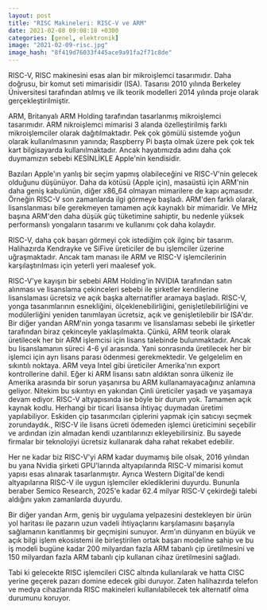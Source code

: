 ```yaml
---
layout: post
title: "RISC Makineleri: RISC-V ve ARM"
date: 2021-02-08 09:08:18 +0300
categories: [genel, elektronik]
image: "2021-02-09-risc.jpg"
image_hash: "8f419d76033f445ace9a91fa2f71c8de"
---
```


RISC-V, RISC makinesini esas alan bir mikroişlemci tasarımıdır. Daha doğrusu, bir komut seti mimarisidir (ISA). Tasarısı 2010 yılında Berkeley Üniversitesi tarafından atılmış ve ilk teorik modelleri 2014 yılında proje olarak gerçekleştirilmiştir. 

ARM, Britanyalı ARM Holding tarafından tasarlanmış mikroişlemci tasarımıdır. ARM nikroişlemci mimarisi 3 alanda özelleştirilmiş farklı mikroişlemciler olarak dağıtılmaktadır. Pek çok gömülü sistemde yoğun olarak kullanılmasının yanında; Raspberry Pi başta olmak üzere pek çok tek kart bilgisayarda kullanılmaktadır. Ancak hayatımızda adını daha çok duymamızın sebebi KESİNLİKLE Apple'nin kendisidir.

Bazıları Apple'ın yanlış bir seçim yapmış olabileceğini ve RISC-V'nin gelecek olduğunu düşünüyor. Daha da kötüsü (Apple için), masaüstü için ARM'nin daha geniş kabulünün, diğer x86_64 olmayan mimarilere de kapı açmasıdır. Örneğin RISC-V son zamanlarda ilgi görmeye başladı. ARM'den farklı olarak, lisanslanması bile gerekmeyen tamamen açık kaynaklı bir mimaridir. Ve MHz başına ARM'den daha düşük güç tüketimine sahiptir, bu nedenle yüksek performanslı yongaların tasarımı ve kullanımı çok daha kolaydır.

RISC-V, daha çok başarı görmeyi çok istediğim çok ilginç bir tasarım. Halihazırda Kendrayke ve SiFive üreticiler de bu işlemciler üzerine uğraşmaktadır. Ancak tam manası ile ARM ve RISC-V işlemcilerinin karşılaştırılması için yeterli yeri maalesef yok. 

RISC-V'ye kayışın bir sebebi ARM Holding'in NVIDIA tarafından satın alınması ve lisanslama çekinceleri sebebi ile şirketler kendilerine lisanslaması ücretsiz ve açık başka alternatifler aramaya başladı. RISC-V, yonga tasarımlarının esnekliğini, ölçeklenebilirliğini, genişletilebilirliğini ve modülerliğini yeniden tanımlayan ücretsiz, açık ve genişletilebilir bir ISA'dır. Bir diğer yandan ARM'nin yonga tasarımı ve lisanslaması sebebi ile şirketler tarafından biraz çekinceyle yaklaşılmakta. Çünkü, ARM teorik olarak üretilecek her bir ARM işlemcisi için lisans talebinde bulunmaktadır. Ancak bu lisanslamanın süreci 4-6 yıl arasında. Yani sonrasında üretilecek her bir işlemci için ayrı lisans parası ödenmesi gerekmektedir. Ve gelgelelim en sıkıntılı noktaya. ARM veya Intel gibi üreticiler Amerika'nın export kontrollerine dahil. Eğer ki ARM lisansı satın aldıktan sonra ülkeniz ile Amerika arasında bir sorun yaşanırsa bu ARM kullanamayacağınız anlamına geliyor. Nitekim bu sıkıntıyı en yakından Çinli üreticiler yaşadı ve yaşamaya devam ediyor. RISC-V altyapısında ise böyle bir durum yok. Tamamen açık kaynak kodlu. Herhangi bir ticari lisansa ihtiyaç duymadan üretimi yapılabiliyor. Eskiden çip tasarımcıları çiplerini yapmak için satıcıyı seçmek zorundaydık., RISC-V ile lisans ücreti ödemeden işlemci üreticimini seçebilir ve ardından izin almadan kendi uzantılarınızı ekleyebilirsiniz. Bu sayede firmalar bir teknolojiyi ücretsiz kullanarak daha rahat rekabet edebilir.

Her ne kadar biz RISC-V'yi ARM kadar duymamış bile olsak, 2016 yılından bu yana Nvidia şirketi GPU'larında altyapılarında RISC-V mimarisi komut yapısı esas alınarak tasarlanmıştır. Ayrıca Western Digital'de kendi altyapılarına RISC-V ile uygun işlemciler eklediklerini duyurdu. Bununla beraber Semico Research, 2025'e kadar 62.4 milyar RISC-V çekirdeği talebi aldığını yakın zamanlarda duyurdu.

Bir diğer yandan Arm, geniş bir uygulama yelpazesini destekleyen bir ürün yol haritası ile pazarın uzun vadeli ihtiyaçlarını karşılamasını başarıyla sağlamanın kanıtlanmış bir geçmişini sunuyor. Arm’ın dünyanın en büyük ve açık bilgi işlem ekosistemi ile birleştirilen ortak başarı modeline sahip ve bu iş modeli bugüne kadar 200 milyardan fazla ARM tabanlı çip üretilmesini ve 150 milyardan fazla ARM tabanlı çip kullanan cihaz üretilmesini sağladı.

Tabi ki gelecekte RISC işlemcileri CISC altında kullanılarak ve hatta CISC yerine geçerek pazarı domine edecek gibi duruyor. Zaten halihazırda telefon ve medya cihazlarında RISC makineleri kullanılabilecek tek alternatif olma durumunu koruyor. 